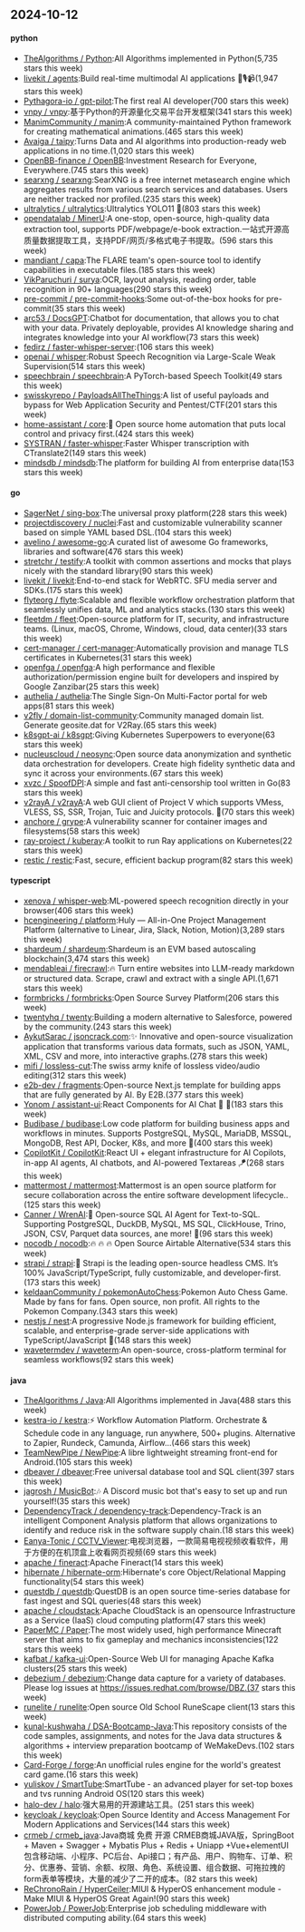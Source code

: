 ## 2024-10-12

#### python
* [TheAlgorithms / Python](https://github.com/TheAlgorithms/Python):All Algorithms implemented in Python(5,735 stars this week)
* [livekit / agents](https://github.com/livekit/agents):Build real-time multimodal AI applications 🤖🎙️📹(1,947 stars this week)
* [Pythagora-io / gpt-pilot](https://github.com/Pythagora-io/gpt-pilot):The first real AI developer(700 stars this week)
* [vnpy / vnpy](https://github.com/vnpy/vnpy):基于Python的开源量化交易平台开发框架(341 stars this week)
* [ManimCommunity / manim](https://github.com/ManimCommunity/manim):A community-maintained Python framework for creating mathematical animations.(465 stars this week)
* [Avaiga / taipy](https://github.com/Avaiga/taipy):Turns Data and AI algorithms into production-ready web applications in no time.(1,020 stars this week)
* [OpenBB-finance / OpenBB](https://github.com/OpenBB-finance/OpenBB):Investment Research for Everyone, Everywhere.(745 stars this week)
* [searxng / searxng](https://github.com/searxng/searxng):SearXNG is a free internet metasearch engine which aggregates results from various search services and databases. Users are neither tracked nor profiled.(235 stars this week)
* [ultralytics / ultralytics](https://github.com/ultralytics/ultralytics):Ultralytics YOLO11 🚀(803 stars this week)
* [opendatalab / MinerU](https://github.com/opendatalab/MinerU):A one-stop, open-source, high-quality data extraction tool, supports PDF/webpage/e-book extraction.一站式开源高质量数据提取工具，支持PDF/网页/多格式电子书提取。(596 stars this week)
* [mandiant / capa](https://github.com/mandiant/capa):The FLARE team's open-source tool to identify capabilities in executable files.(185 stars this week)
* [VikParuchuri / surya](https://github.com/VikParuchuri/surya):OCR, layout analysis, reading order, table recognition in 90+ languages(290 stars this week)
* [pre-commit / pre-commit-hooks](https://github.com/pre-commit/pre-commit-hooks):Some out-of-the-box hooks for pre-commit(35 stars this week)
* [arc53 / DocsGPT](https://github.com/arc53/DocsGPT):Chatbot for documentation, that allows you to chat with your data. Privately deployable, provides AI knowledge sharing and integrates knowledge into your AI workflow(73 stars this week)
* [fedirz / faster-whisper-server](https://github.com/fedirz/faster-whisper-server):(106 stars this week)
* [openai / whisper](https://github.com/openai/whisper):Robust Speech Recognition via Large-Scale Weak Supervision(514 stars this week)
* [speechbrain / speechbrain](https://github.com/speechbrain/speechbrain):A PyTorch-based Speech Toolkit(49 stars this week)
* [swisskyrepo / PayloadsAllTheThings](https://github.com/swisskyrepo/PayloadsAllTheThings):A list of useful payloads and bypass for Web Application Security and Pentest/CTF(201 stars this week)
* [home-assistant / core](https://github.com/home-assistant/core):🏡 Open source home automation that puts local control and privacy first.(424 stars this week)
* [SYSTRAN / faster-whisper](https://github.com/SYSTRAN/faster-whisper):Faster Whisper transcription with CTranslate2(149 stars this week)
* [mindsdb / mindsdb](https://github.com/mindsdb/mindsdb):The platform for building AI from enterprise data(153 stars this week)

#### go
* [SagerNet / sing-box](https://github.com/SagerNet/sing-box):The universal proxy platform(228 stars this week)
* [projectdiscovery / nuclei](https://github.com/projectdiscovery/nuclei):Fast and customizable vulnerability scanner based on simple YAML based DSL.(104 stars this week)
* [avelino / awesome-go](https://github.com/avelino/awesome-go):A curated list of awesome Go frameworks, libraries and software(476 stars this week)
* [stretchr / testify](https://github.com/stretchr/testify):A toolkit with common assertions and mocks that plays nicely with the standard library(90 stars this week)
* [livekit / livekit](https://github.com/livekit/livekit):End-to-end stack for WebRTC. SFU media server and SDKs.(175 stars this week)
* [flyteorg / flyte](https://github.com/flyteorg/flyte):Scalable and flexible workflow orchestration platform that seamlessly unifies data, ML and analytics stacks.(130 stars this week)
* [fleetdm / fleet](https://github.com/fleetdm/fleet):Open-source platform for IT, security, and infrastructure teams. (Linux, macOS, Chrome, Windows, cloud, data center)(33 stars this week)
* [cert-manager / cert-manager](https://github.com/cert-manager/cert-manager):Automatically provision and manage TLS certificates in Kubernetes(31 stars this week)
* [openfga / openfga](https://github.com/openfga/openfga):A high performance and flexible authorization/permission engine built for developers and inspired by Google Zanzibar(25 stars this week)
* [authelia / authelia](https://github.com/authelia/authelia):The Single Sign-On Multi-Factor portal for web apps(81 stars this week)
* [v2fly / domain-list-community](https://github.com/v2fly/domain-list-community):Community managed domain list. Generate geosite.dat for V2Ray.(65 stars this week)
* [k8sgpt-ai / k8sgpt](https://github.com/k8sgpt-ai/k8sgpt):Giving Kubernetes Superpowers to everyone(63 stars this week)
* [nucleuscloud / neosync](https://github.com/nucleuscloud/neosync):Open source data anonymization and synthetic data orchestration for developers. Create high fidelity synthetic data and sync it across your environments.(67 stars this week)
* [xvzc / SpoofDPI](https://github.com/xvzc/SpoofDPI):A simple and fast anti-censorship tool written in Go(83 stars this week)
* [v2rayA / v2rayA](https://github.com/v2rayA/v2rayA):A web GUI client of Project V which supports VMess, VLESS, SS, SSR, Trojan, Tuic and Juicity protocols. 🚀(70 stars this week)
* [anchore / grype](https://github.com/anchore/grype):A vulnerability scanner for container images and filesystems(58 stars this week)
* [ray-project / kuberay](https://github.com/ray-project/kuberay):A toolkit to run Ray applications on Kubernetes(22 stars this week)
* [restic / restic](https://github.com/restic/restic):Fast, secure, efficient backup program(82 stars this week)

#### typescript
* [xenova / whisper-web](https://github.com/xenova/whisper-web):ML-powered speech recognition directly in your browser(406 stars this week)
* [hcengineering / platform](https://github.com/hcengineering/platform):Huly — All-in-One Project Management Platform (alternative to Linear, Jira, Slack, Notion, Motion)(3,289 stars this week)
* [shardeum / shardeum](https://github.com/shardeum/shardeum):Shardeum is an EVM based autoscaling blockchain(3,474 stars this week)
* [mendableai / firecrawl](https://github.com/mendableai/firecrawl):🔥 Turn entire websites into LLM-ready markdown or structured data. Scrape, crawl and extract with a single API.(1,671 stars this week)
* [formbricks / formbricks](https://github.com/formbricks/formbricks):Open Source Survey Platform(206 stars this week)
* [twentyhq / twenty](https://github.com/twentyhq/twenty):Building a modern alternative to Salesforce, powered by the community.(243 stars this week)
* [AykutSarac / jsoncrack.com](https://github.com/AykutSarac/jsoncrack.com):✨ Innovative and open-source visualization application that transforms various data formats, such as JSON, YAML, XML, CSV and more, into interactive graphs.(278 stars this week)
* [mifi / lossless-cut](https://github.com/mifi/lossless-cut):The swiss army knife of lossless video/audio editing(312 stars this week)
* [e2b-dev / fragments](https://github.com/e2b-dev/fragments):Open-source Next.js template for building apps that are fully generated by AI. By E2B.(377 stars this week)
* [Yonom / assistant-ui](https://github.com/Yonom/assistant-ui):React Components for AI Chat 💬 🚀(183 stars this week)
* [Budibase / budibase](https://github.com/Budibase/budibase):Low code platform for building business apps and workflows in minutes. Supports PostgreSQL, MySQL, MariaDB, MSSQL, MongoDB, Rest API, Docker, K8s, and more 🚀(400 stars this week)
* [CopilotKit / CopilotKit](https://github.com/CopilotKit/CopilotKit):React UI + elegant infrastructure for AI Copilots, in-app AI agents, AI chatbots, and AI-powered Textareas 🪁(268 stars this week)
* [mattermost / mattermost](https://github.com/mattermost/mattermost):Mattermost is an open source platform for secure collaboration across the entire software development lifecycle..(125 stars this week)
* [Canner / WrenAI](https://github.com/Canner/WrenAI):🚀 Open-source SQL AI Agent for Text-to-SQL. Supporting PostgreSQL, DuckDB, MySQL, MS SQL, ClickHouse, Trino, JSON, CSV, Parquet data sources, ane more! 🚀(96 stars this week)
* [nocodb / nocodb](https://github.com/nocodb/nocodb):🔥 🔥 🔥 Open Source Airtable Alternative(534 stars this week)
* [strapi / strapi](https://github.com/strapi/strapi):🚀 Strapi is the leading open-source headless CMS. It’s 100% JavaScript/TypeScript, fully customizable, and developer-first.(173 stars this week)
* [keldaanCommunity / pokemonAutoChess](https://github.com/keldaanCommunity/pokemonAutoChess):Pokemon Auto Chess Game. Made by fans for fans. Open source, non profit. All rights to the Pokemon Company.(343 stars this week)
* [nestjs / nest](https://github.com/nestjs/nest):A progressive Node.js framework for building efficient, scalable, and enterprise-grade server-side applications with TypeScript/JavaScript 🚀(148 stars this week)
* [wavetermdev / waveterm](https://github.com/wavetermdev/waveterm):An open-source, cross-platform terminal for seamless workflows(92 stars this week)

#### java
* [TheAlgorithms / Java](https://github.com/TheAlgorithms/Java):All Algorithms implemented in Java(488 stars this week)
* [kestra-io / kestra](https://github.com/kestra-io/kestra):⚡ Workflow Automation Platform. Orchestrate & Schedule code in any language, run anywhere, 500+ plugins. Alternative to Zapier, Rundeck, Camunda, Airflow...(466 stars this week)
* [TeamNewPipe / NewPipe](https://github.com/TeamNewPipe/NewPipe):A libre lightweight streaming front-end for Android.(105 stars this week)
* [dbeaver / dbeaver](https://github.com/dbeaver/dbeaver):Free universal database tool and SQL client(397 stars this week)
* [jagrosh / MusicBot](https://github.com/jagrosh/MusicBot):🎶 A Discord music bot that's easy to set up and run yourself!(35 stars this week)
* [DependencyTrack / dependency-track](https://github.com/DependencyTrack/dependency-track):Dependency-Track is an intelligent Component Analysis platform that allows organizations to identify and reduce risk in the software supply chain.(18 stars this week)
* [Eanya-Tonic / CCTV_Viewer](https://github.com/Eanya-Tonic/CCTV_Viewer):电视浏览器，一款简易电视视频收看软件，用于方便的在机顶盒上收看网页视频(69 stars this week)
* [apache / fineract](https://github.com/apache/fineract):Apache Fineract(14 stars this week)
* [hibernate / hibernate-orm](https://github.com/hibernate/hibernate-orm):Hibernate's core Object/Relational Mapping functionality(54 stars this week)
* [questdb / questdb](https://github.com/questdb/questdb):QuestDB is an open source time-series database for fast ingest and SQL queries(48 stars this week)
* [apache / cloudstack](https://github.com/apache/cloudstack):Apache CloudStack is an opensource Infrastructure as a Service (IaaS) cloud computing platform(47 stars this week)
* [PaperMC / Paper](https://github.com/PaperMC/Paper):The most widely used, high performance Minecraft server that aims to fix gameplay and mechanics inconsistencies(122 stars this week)
* [kafbat / kafka-ui](https://github.com/kafbat/kafka-ui):Open-Source Web UI for managing Apache Kafka clusters(25 stars this week)
* [debezium / debezium](https://github.com/debezium/debezium):Change data capture for a variety of databases. Please log issues at https://issues.redhat.com/browse/DBZ.(37 stars this week)
* [runelite / runelite](https://github.com/runelite/runelite):Open source Old School RuneScape client(13 stars this week)
* [kunal-kushwaha / DSA-Bootcamp-Java](https://github.com/kunal-kushwaha/DSA-Bootcamp-Java):This repository consists of the code samples, assignments, and notes for the Java data structures & algorithms + interview preparation bootcamp of WeMakeDevs.(102 stars this week)
* [Card-Forge / forge](https://github.com/Card-Forge/forge):An unofficial rules engine for the world's greatest card game.(16 stars this week)
* [yuliskov / SmartTube](https://github.com/yuliskov/SmartTube):SmartTube - an advanced player for set-top boxes and tvs running Android OS(120 stars this week)
* [halo-dev / halo](https://github.com/halo-dev/halo):强大易用的开源建站工具。(251 stars this week)
* [keycloak / keycloak](https://github.com/keycloak/keycloak):Open Source Identity and Access Management For Modern Applications and Services(144 stars this week)
* [crmeb / crmeb_java](https://github.com/crmeb/crmeb_java):Java商城 免费 开源 CRMEB商城JAVA版，SpringBoot + Maven + Swagger + Mybatis Plus + Redis + Uniapp +Vue+elementUI 包含移动端、小程序、PC后台、Api接口；有产品、用户、购物车、订单、积分、优惠券、营销、余额、权限、角色、系统设置、组合数据、可拖拉拽的form表单等模块，大量的减少了二开的成本。(82 stars this week)
* [ReChronoRain / HyperCeiler](https://github.com/ReChronoRain/HyperCeiler):MIUI & HyperOS enhancement module - Make MIUI & HyperOS Great Again!(90 stars this week)
* [PowerJob / PowerJob](https://github.com/PowerJob/PowerJob):Enterprise job scheduling middleware with distributed computing ability.(64 stars this week)
